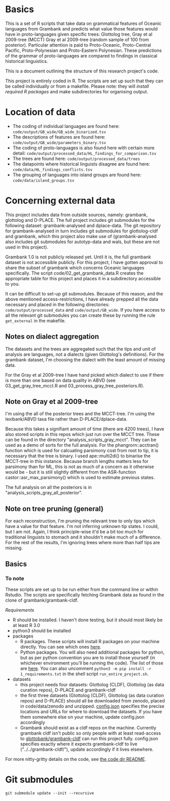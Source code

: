 # Basics
This is a set of R scripts that take data on grammatical features of Oceanic languages from Grambank and predicts what value those features would have in proto-languages given specific trees: Glottolog tree, Gray et al 2009-tree (MCCT) Gray et al 2009-tree (random sample of 100 from posterior). Particular attention is paid to Proto-Oceanic, Proto-Central Pacific, Proto-Polynesian and Proto-Eastern Polynesian. These predictions of the grammar of proto-languages are compared to findings in classical historical linguistics.

This is a document outlining the structure of this research project's code.

This project is entirely coded in R. The scripts are set up such that they can be called individually or from a makefile. Please note: they will *install required R packages* and make subdirectories for organising output.

# Location of data
* The coding of individual languages are found here: `code/output/GB_wide/GB_wide_binarized.tsv`
* The descriptions of features are found here: `code/output/GB_wide/parameters_binary.tsv`
* The coding of proto-languages is also found here with certain more detail: `code/output/processed_data/HL_findings_for_comparison.tsv`
* The trees are found here: `code/output/processed_data/trees`
* The datapoints where historical linguists disagree are found here: `code/data/HL_findings_conflicts.tsv`
* The grouping of languages into island groups are found here: `code/data/island_groups.tsv`



# Concerning external data
This project includes data from outside sources, namely: grambank, glottolog and D-PLACE. The full project includes git submodules for the following dataset: grambank-analysed and dplace-data. The git repository for grambank-analysed in turn includes git submodules for glottolog-cldf and grambank, which this project also make use of (grambank-analysed also includes git submodules for autotyp-data and wals, but these are not used in this project).

Grambank 1.0 is not publicly released yet. Until it is, the full grambank dataset is not accessible publicly. For this project, I have gotten approval to share the subset of grambank which concerns Oceanic languages specifically. The script code/02_get_grambank_data.R creates the appropriate table for this project and places it in a subdirectory accessible to you.

It can be difficult to set-up git submodules. Because of this reason, and the above mentioned access-restrictions, I have already prepped all the data necessary and placed in the following directories: `code/output/processed_data` and `code/output/GB_wide`. If you have access to all the relevant git submodules you can create these by running the rule `get_external` in the makefile.

## Notes on dialect aggregation
The datasets and the trees are aggregated such that the tips and unit of analysis are languages, not a dialects (given Glottolog's definitions). For the grambank dataset, I'm choosing the dialect with the least amount of missing data. 

For the Gray et al 2009-tree I have hand picked which dialect to use if there is more than one based on data quality in ABVD (see 03_get_gray_tree_mcct.R and 03_process_gray_tree_posteriors.R).

## Note on Gray et al 2009-tree
I'm using the all of the posterior trees and the MCCT-tree. I'm using the lexibank/ABVD taxa file rather than D-PLACE/dplace-data. 

Because this takes a signifiant amount of time (there are 4200 trees), I have also stored scripts in this repos which just run over the MCCT tree. These can be found in the directory "analysis_scripts_gray_mcct". They can be used as a demo of sorts for the full analysis. For the phangrorn::acctran() function which is used for calcuating parsimony cost from root to tip, it is necessary that the tree is binary. I used ape::multi2di() to binarise the MCCT-tree in this instance. Because branch lengths matters less for parsimony than for ML, this is not as much of a concern as it otherwise would be - but it is still slightly different from the ASR-function castor::asr_max_parsimony() which is used to estimate previous states.

The full analysis on all the posteriors is in "analysis_scripts_gray_all_posterior".

## Note on tree pruning (general)
For each reconstruction, I'm pruning the relevant tree to only tips which have a value for that feature. I'm not inferring unknown tip states. I could, but I am not. Again, I think principle-wise it'd be a bit too much for traditional linguists to stomach and it shouldn't make much of a difference. For the rest of the results, I'm ignoring trees where more than half tips are missing.

## Basics


### To note
These scripts are set up to be run either from the command line or within Rstudio. The scripts are specifically fetching Grambank data as found in the clone of grambank/grambank-cldf.

*Requirements*

*  R should be installed. I haven't done testing, but it should most likely be at least R 3.0
*  python3 should be installed
* packages
  * R packages. These scripts will install R packages on your machine directly. You can see which ones [here](https://github.com/HedvigS/Oceanic_computational_ASR/blob/main/code/1_requirements.R). 
  * Python packages. You will also need additional packages for python, but as per python convention you are to install those yourself (in whichever environment you'll be running the code). The list of those are [here](https://github.com/HedvigS/Oceanic_computational_ASR/blob/main/code/1_requirements.txt). You can also uncomment `python3 -m pip install -r 1_requirements.txt` in the shell script  `run_entire_project.sh`.
* datasets
  * this project needs four datasets: Glottolog (CLDF), Glottolog (as data curation repos), D-PLACE and grambank-cldf
  * the first three datasets (Glottolog (CLDF), Glottolog (as data curation repos) and D-PLACE) should all be downloaded from zenodo, placed in code/data/zenodo and unzipped. [config.json](https://github.com/HedvigS/Oceanic_computational_ASR/blob/main/code/config.json) specifies the precise locations and URLs for where to download the datasets. If you have them somewhere else on your machine, update config.json accordingly
  * Grambank should exist as a cldf repos on the machine. Currently grambank cldf isn't public so only people with at least read-access to [glottobank/grambank-cldf](https://github.com/glottobank/grambank-cldf) can run this project fully. config.json specifies exactly where it expects grambank-cldf to live ("../../grambank-cldf/"), update accordingly if it lives elsewhere.

For more nitty-gritty details on the code, see [the code dir README](https://github.com/HedvigS/Oceanic_computational_ASR/tree/main/code#readme).


# Git submodules

    git submodule update --init --recursive

